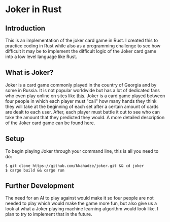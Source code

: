 # Joker in Rust
## Introduction 
This is an implementation of the joker card game in Rust. I created this to practice coding in Rust while also as a programming challenge to see how difficult it may be to implement the difficult logic of the Joker card game into a low level language like Rust.
## What is Joker?
Joker is a card game commonly played in the country of Georgia and by some in Russia. It is not popular worldwide but has a lot of dedicated fans who even play
online on sites like [this](https://www.jok.ge). Joker is a card game played between four people in which each player must "call" how many hands they think they will take at the beginning of each set after a certain amount of cards are dealt to each user. After, each player must battle it out to see who can take the amount that they predicted they would. A more detailed description of the Joker card game can be found [here](https://www.pagat.com/exact/joker.html).
## Setup
To begin playing Joker through your command line, this is all you need to do:
```
$ git clone https://github.com/kkahadze/joker.git && cd joker  
$ cargo build && cargo run
```
## Further Development
The need for an AI to play against would make it so four people are not needed to play which would make the game more fun, but also give us a look at what a Joker playing machine learning algorithm would look like. I plan to try to implement that in the future.

